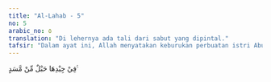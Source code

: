 ```yaml
---
title: "Al-Lahab - 5"
no: 5
arabic_no: ٥
translation: "Di lehernya ada tali dari sabut yang dipintal."
tafsir: "Dalam ayat ini, Allah menyatakan keburukan perbuatan istri Abu Lahab, kerendahan budi dan kejelekan amal perbuatannya. Pada lehernya selalu ada seutas tali yang kuat, digunakannya untuk memikul duri-duri yang akan diletakkannya pada jalan yang dilalui Nabi. Pernyataan ini merupakan penghinaan bagi dirinya dan suaminya.\n\nUsaha istri Abu Lahab begitu keras untuk menyalakan permusuhan antara manusia, sehingga Allah mengisahkan dia sebagai seorang perempuan yang membawa kayu bakar yang digantungkan pada lehernya ke mana saja ia pergi. Ini adalah seburuk-buruknya perumpamaan bagi seorang perempuan.\n\nTelah diriwayatkan dari Sa'id bin Musayyab bahwa Ummu Jamil (panggilan istri Abu Lahab) mempunyai sebuah kalung yang sangat mahal, dan ia berkata, \"Sesungguhnya aku akan mempergunakan harga kalung ini untuk memusuhi Muhammad.\" Lalu Allah mengganti kalung tersebut dengan kalung dari api neraka."
---
```


فِيْ جِيْدِهَا حَبْلٌ مِّنْ مَّسَدٍ ࣖ
